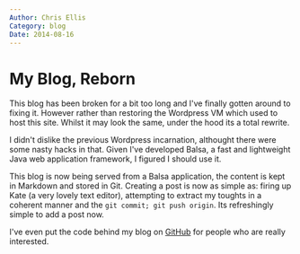 ```yaml
---
Author: Chris Ellis
Category: blog
Date: 2014-08-16
---
```

# My Blog, Reborn

This blog has been broken for a bit too long and I've finally gotten around to 
fixing it.  However rather than restoring the Wordpress VM which used to host 
this site.  Whilst it may look the same, under the hood its a total rewrite.

I didn't dislike the previous Wordpress incarnation, althought there were some 
nasty hacks in that.  Given I've developed Balsa, a fast and lightweight Java 
web application framework, I figured I should use it.

This blog is now being served from a Balsa application, the content is kept in 
Markdown and stored in Git.  Creating a post is now as simple as: firing up Kate 
(a very lovely text editor), attempting to extract my toughts in a coherent 
manner and the `git commit; git push origin`.  Its refreshingly simple to add a 
post now.

I've even put the code behind my blog on 
[GitHub](https://github.com/intrbiz/intrbiz-blog) for people who are really 
interested.

 